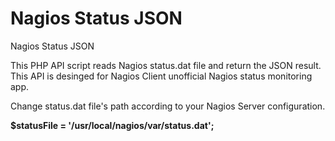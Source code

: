 # Nagios Status JSON
Nagios Status JSON

This PHP API script reads Nagios status.dat file and return the JSON result. This API is desinged for Nagios Client unofficial Nagios status monitoring app.

Change status.dat file's path according to your Nagios Server configuration.

**$statusFile = '/usr/local/nagios/var/status.dat';**
